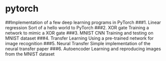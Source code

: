 # pytorch
##Implementation of a few deep learning programs in PyTorch
###1. Linear regression
Sort of a hello world to PyTorch
###2. XOR gate
Training a network to mimic a XOR gate
###3. MNIST CNN
Training and testing on MNIST dataset
###4. Transfer Learning
Using a pre-trained network for image recognition
###5. Neural Transfer
Simple implementation of the neural transfer paper
###6. Autoencoder
Learning and reproducing images from the MNIST dataset
